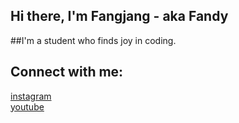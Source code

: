 ## Hi there, I'm Fangjang - aka Fandy

##I'm a student who finds joy in coding.

## Connect with me:
[instagram] 
<br />
[youtube]
<br />
<br />

[instagram]: https://www.instagram.com/fangjang_/
[youtube]: https://www.youtube.com/channel/UCDk3xSXEXgJwuI1PEcCD3nQ
